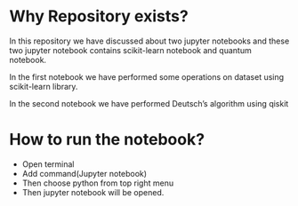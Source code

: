 <!DOCTYPE html>
<html>
<body>

<h1>Why Repository exists?</h1>
  <p>In this repository we have discussed about two jupyter notebooks and these two jupyter notebook contains scikit-learn notebook and quantum notebook.</p>
  <p>In the first notebook we have performed some operations on dataset using scikit-learn library.</p>
  <p>In the second notebook we have performed Deutsch’s algorithm using qiskit</p>
<h1>How to run the notebook?</h1>
  <ul>
    <li>Open terminal</li>
    <li>Add command(Jupyter notebook)</li>
    <li>Then choose python from top right menu</li>
    <li>Then jupyter notebook will be opened.</li>
  </ul>
</body>
</html>


